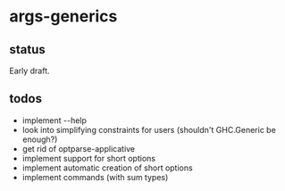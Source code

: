 # args-generics

## status

Early draft.

## todos

- implement --help
- look into simplifying constraints for users (shouldn't GHC.Generic be enough?)
- get rid of optparse-applicative
- implement support for short options
- implement automatic creation of short options
- implement commands (with sum types)
